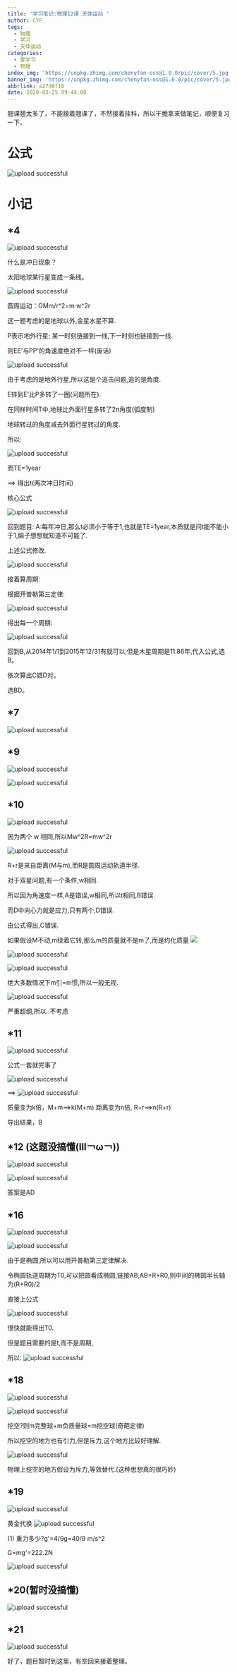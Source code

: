 ```yaml
---
title: '学习笔记:物理12课 天体运动 '
author: CYF
tags:
  - 物理
  - 学习
  - 天体运动
categories:
  - 爱学习
  - 物理
index_img: 'https://unpkg.zhimg.com/chenyfan-oss@1.0.0/pic/cover/5.jpg'
banner_img: 'https://unpkg.zhimg.com/chenyfan-oss@1.0.0/pic/cover/5.jpg'
abbrlink: a27d0f18
date: 2020-03-25 09:44:00
---
```

翘课翘太多了，不能接着翘课了，不然接着挂科，所以干脆拿来做笔记，顺便复习一下。

# 公式

![upload successful](https://unpkg.zhimg.com/chenyfan-oss@1.0.0/pic/post/pasted-93.png)

# 小记


## \*4

![upload successful](https://unpkg.zhimg.com/chenyfan-oss@1.0.0/pic/post/pasted-94.png)

什么是冲日现象？

太阳地球某行星变成一条线。

![upload successful](https://unpkg.zhimg.com/chenyfan-oss@1.0.0/pic/post/pasted-95.png)

圆周运动：GMm/r^2=m·w^2r

这一题考虑的是地球以外,金星水星不算.

P表示地外行星;
某一时刻链接到一线,下一时刻也链接到一线.

则EE'与PP'的角速度绝对不一样(废话)


![upload successful](https://unpkg.zhimg.com/chenyfan-oss@1.0.0/pic/post/pasted-96.png)

由于考虑的是地外行星,所以这是个追击问题,追的是角度.

E转到E'比P多转了一圈(问题所在).

在同样时间T中,地球比外面行星多转了2π角度(弧度制)

地球转过的角度减去外面行星转过的角度.


所以:

![upload successful](https://unpkg.zhimg.com/chenyfan-oss@1.0.0/pic/post/pasted-97.png)

而TE=1year

==> 得出t(两次冲日时间)

核心公式

![upload successful](https://unpkg.zhimg.com/chenyfan-oss@1.0.0/pic/post/pasted-98.png)

回到题目:
A:每年冲日,那么t必须小于等于1,也就是TE=1year,本质就是问t能不能小于1,脑子想想就知道不可能了.

上述公式修改.

![upload successful](https://unpkg.zhimg.com/chenyfan-oss@1.0.0/pic/post/pasted-99.png)

接着算周期:

根据开普勒第三定律:


![upload successful](https://unpkg.zhimg.com/chenyfan-oss@1.0.0/pic/post/pasted-100.png)

得出每一个周期:


![upload successful](https://unpkg.zhimg.com/chenyfan-oss@1.0.0/pic/post/pasted-101.png)

回到B,从2014年1/1到2015年12/31有就可以,但是木星周期是11.86年,代入公式,选B。

依次算出C错D对。

选BD。

## \*7


![upload successful](https://unpkg.zhimg.com/chenyfan-oss@1.0.0/pic/post/pasted-102.png)


## \*9


![upload successful](https://unpkg.zhimg.com/chenyfan-oss@1.0.0/pic/post/pasted-103.png)


![upload successful](https://unpkg.zhimg.com/chenyfan-oss@1.0.0/pic/post/pasted-104.png)

## \*10


![upload successful](https://unpkg.zhimg.com/chenyfan-oss@1.0.0/pic/post/pasted-105.png)

因为两个 w 相同,所以Mw^2R=mw^2r

![upload successful](https://unpkg.zhimg.com/chenyfan-oss@1.0.0/pic/post/pasted-106.png)

R+r是来自距离(M与m),而R是圆周运动轨道半径.


对于双星问题,有一个条件,w相同.

所以因为角速度一样,A是错误,w相同,所以t相同,B错误.

而D中向心力就是应力,只有两个,D错误.

由公式得出,C错误.

如果假设M不动,m绕着它转,那么m的质量就不是m了,而是约化质量 <img src="https://unpkg.zhimg.com/chenyfan-oss@1.0.0/pic/moji/huaji.png">

![upload successful](https://unpkg.zhimg.com/chenyfan-oss@1.0.0/pic/post/pasted-107.png)


![upload successful](https://unpkg.zhimg.com/chenyfan-oss@1.0.0/pic/post/pasted-108.png)

绝大多数情况下m引=m惯,所以一般无视.


![upload successful](https://unpkg.zhimg.com/chenyfan-oss@1.0.0/pic/post/pasted-109.png)

严重超纲,所以..不考虑

## \*11


![upload successful](https://unpkg.zhimg.com/chenyfan-oss@1.0.0/pic/post/pasted-110.png)

公式一套就完事了


![upload successful](https://unpkg.zhimg.com/chenyfan-oss@1.0.0/pic/post/pasted-111.png)

==> 
![upload successful](https://unpkg.zhimg.com/chenyfan-oss@1.0.0/pic/post/pasted-112.png)

质量变为k倍，M+m==>k(M+m)
距离变为n倍, R+r==>n(R+r)

导出结果，B

## \*12 (这题没搞懂(lll￢ω￢))


![upload successful](https://unpkg.zhimg.com/chenyfan-oss@1.0.0/pic/post/pasted-113.png)


![upload successful](https://unpkg.zhimg.com/chenyfan-oss@1.0.0/pic/post/pasted-114.png)

答案是AD

## \*16


![upload successful](https://unpkg.zhimg.com/chenyfan-oss@1.0.0/pic/post/pasted-115.png)

![upload successful](https://unpkg.zhimg.com/chenyfan-oss@1.0.0/pic/post/pasted-116.png)

由于是椭圆,所以可以用开普勒第三定律解决.

令椭圆轨道周期为T0,可以把圆看成椭圆,链接AB,AB=R+R0,则中间的椭圆半长轴为(R+R0)/2

直接上公式


![upload successful](https://unpkg.zhimg.com/chenyfan-oss@1.0.0/pic/post/pasted-117.png)

很快就能得出T0.

但是题目需要的是t,而不是周期,

所以:
![upload successful](https://unpkg.zhimg.com/chenyfan-oss@1.0.0/pic/post/pasted-118.png)

## \*18


![upload successful](https://unpkg.zhimg.com/chenyfan-oss@1.0.0/pic/post/pasted-119.png)

![upload successful](https://unpkg.zhimg.com/chenyfan-oss@1.0.0/pic/post/pasted-120.png)

挖空?则m完整球+m负质量球=m挖空球(奇葩定律)

所以挖空的地方也有引力,但是斥力,这个地方比较好理解.


![upload successful](https://unpkg.zhimg.com/chenyfan-oss@1.0.0/pic/post/pasted-121.png)

物理上挖空的地方假设为斥力,等效替代.(这种思想真的很巧妙)

## \*19


![upload successful](https://unpkg.zhimg.com/chenyfan-oss@1.0.0/pic/post/pasted-122.png)

黄金代换
![upload successful](https://unpkg.zhimg.com/chenyfan-oss@1.0.0/pic/post/pasted-124.png)

(1) 重力多少?g'=4/9g=40/9 m/s^2

G=mg'=222.2N


![upload successful](https://unpkg.zhimg.com/chenyfan-oss@1.0.0/pic/post/pasted-123.png)

## \*20(暂时没搞懂)


![upload successful](https://unpkg.zhimg.com/chenyfan-oss@1.0.0/pic/post/pasted-125.png)

## \*21


![upload successful](https://unpkg.zhimg.com/chenyfan-oss@1.0.0/pic/post/pasted-126.png)

好了，题目暂时到这里，有空回来接着整理。